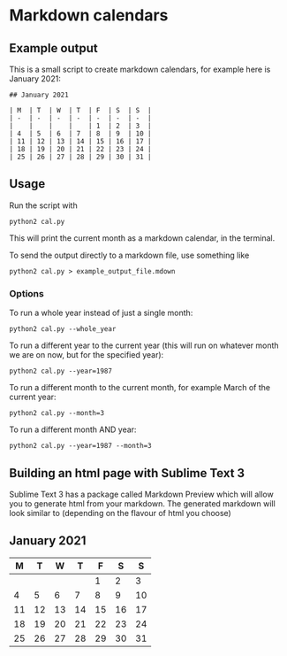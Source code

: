 # Markdown calendars

## Example output

This is a small script to create markdown calendars, for example here is January 2021:

    ## January 2021

    | M  | T  | W  | T  | F  | S  | S  |
    | -  | -  | -  | -  | -  | -  | -  |
    |    |    |    |    | 1  | 2  | 3  |
    | 4  | 5  | 6  | 7  | 8  | 9  | 10 |
    | 11 | 12 | 13 | 14 | 15 | 16 | 17 |
    | 18 | 19 | 20 | 21 | 22 | 23 | 24 |
    | 25 | 26 | 27 | 28 | 29 | 30 | 31 |


## Usage 

Run the script with

    python2 cal.py

This will print the current month as a markdown calendar, in the terminal.

To send the output directly to a markdown file, use something like

    python2 cal.py > example_output_file.mdown

### Options

To run a whole year instead of just a single month:

    python2 cal.py --whole_year
    
To run a different year to the current year (this will run on whatever month we are on now, but for the specified year):

    python2 cal.py --year=1987

To run a different month to the current month, for example March of the current year:

    python2 cal.py --month=3
    
To run a different month AND year:

    python2 cal.py --year=1987 --month=3

 
## Building an html page with Sublime Text 3

Sublime Text 3 has a package called Markdown Preview which will allow you to generate html from your markdown. The generated markdown will look similar to (depending on the flavour of html you choose)

## January 2021

| M  | T  | W  | T  | F  | S  | S  |
| -  | -  | -  | -  | -  | -  | -  |
|    |    |    |    | 1  | 2  | 3  |
| 4  | 5  | 6  | 7  | 8  | 9  | 10 |
| 11 | 12 | 13 | 14 | 15 | 16 | 17 |
| 18 | 19 | 20 | 21 | 22 | 23 | 24 |
| 25 | 26 | 27 | 28 | 29 | 30 | 31 |
